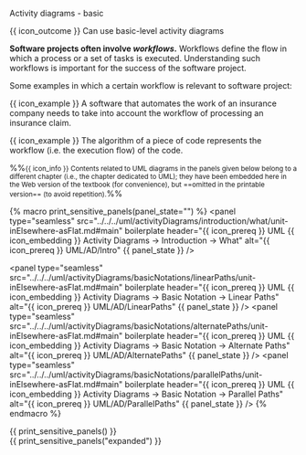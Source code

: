 <span id="title">Activity diagrams - basic</span>

<span id="prereqs"></span>

<span id="outcomes">{{ icon_outcome }} Can use basic-level activity diagrams</span>

<div id="body">

**Software projects often involve _workflows_.** Workflows define the <tooltip content="a connected sequence of steps"></tooltip>flow in which a process or a set of tasks is executed.
Understanding such workflows is important for the success of the software project.

<box>

Some examples in which a certain workflow is relevant to software project:

{{ icon_example }} A software that automates the work of an insurance company needs to take into account the workflow of processing an insurance claim.

{{ icon_example }} The algorithm of a piece of code represents the workflow (i.e. the execution flow) of the code.
</box>

%%<small>{{ icon_info }} Contents related to UML diagrams in the panels given below belong to a different chapter (i.e., the chapter dedicated to UML); they have been embedded here in the Web version of the textbook (for convenience), but ==omitted in the printable version== (to avoid repetition).</small>%%

{% macro print_sensitive_panels(panel_state="") %}
<panel type="seamless" src="../../../uml/activityDiagrams/introduction/what/unit-inElsewhere-asFlat.md#main" boilerplate header="{{ icon_prereq }} UML {{ icon_embedding }} Activity Diagrams → Introduction → What" alt="{{ icon_prereq }} UML/AD/Intro" {{ panel_state }} /><p/>
<panel type="seamless" src="../../../uml/activityDiagrams/basicNotations/linearPaths/unit-inElsewhere-asFlat.md#main" boilerplate header="{{ icon_prereq }} UML {{ icon_embedding }} Activity Diagrams → Basic Notation → Linear Paths" alt="{{ icon_prereq }} UML/AD/LinearPaths" {{ panel_state }} />
<panel type="seamless" src="../../../uml/activityDiagrams/basicNotations/alternatePaths/unit-inElsewhere-asFlat.md#main" boilerplate header="{{ icon_prereq }} UML {{ icon_embedding }} Activity Diagrams → Basic Notation → Alternate Paths" alt="{{ icon_prereq }} UML/AD/AlternatePaths" {{ panel_state }} />
<panel type="seamless" src="../../../uml/activityDiagrams/basicNotations/parallelPaths/unit-inElsewhere-asFlat.md#main" boilerplate header="{{ icon_prereq }} UML {{ icon_embedding }} Activity Diagrams → Basic Notation → Parallel Paths" alt="{{ icon_prereq }} UML/AD/ParallelPaths" {{ panel_state }} />
{% endmacro %}

<div class="print-only">
{{ print_sensitive_panels() }}
</div>
<div class="non-printable">
{{ print_sensitive_panels("expanded") }}
</div>



</div>

<div id="extras">
  <include src="exercisesPanel.md" boilerplate />
</div>
